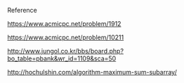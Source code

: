 Reference

https://www.acmicpc.net/problem/1912

https://www.acmicpc.net/problem/10211

http://www.jungol.co.kr/bbs/board.php?bo_table=pbank&wr_id=1109&sca=50

http://hochulshin.com/algorithm-maximum-sum-subarray/
